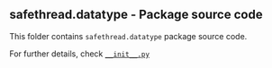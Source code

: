## safethread.datatype - Package source code

This folder contains `safethread.datatype` package source code.

For further details, check [``__init__.py``](./__init__.py)